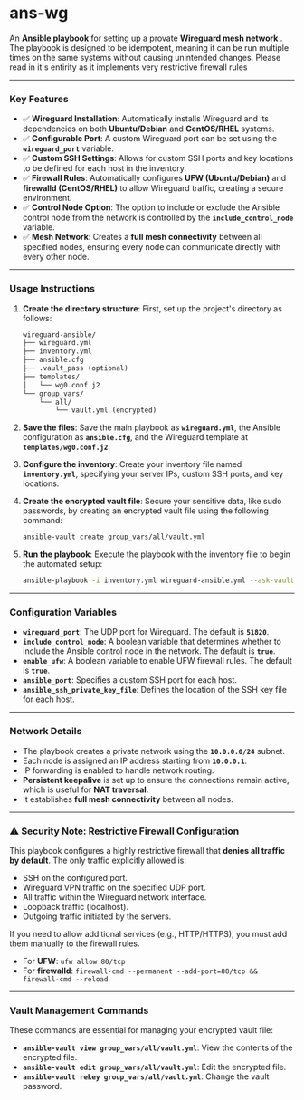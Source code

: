 # ans-wg
An **Ansible playbook** for setting up a provate **Wireguard mesh network** . The playbook is designed to be idempotent, meaning it can be run multiple times on the same systems without causing unintended changes. Please read in it's entirity as it implements very restrictive firewall rules

---

### Key Features

* ✅ **Wireguard Installation**: Automatically installs Wireguard and its dependencies on both **Ubuntu/Debian** and **CentOS/RHEL** systems.
* ✅ **Configurable Port**: A custom Wireguard port can be set using the **`wireguard_port`** variable.
* ✅ **Custom SSH Settings**: Allows for custom SSH ports and key locations to be defined for each host in the inventory.
* ✅ **Firewall Rules**: Automatically configures **UFW (Ubuntu/Debian)** and **firewalld (CentOS/RHEL)** to allow Wireguard traffic, creating a secure environment.
* ✅ **Control Node Option**: The option to include or exclude the Ansible control node from the network is controlled by the **`include_control_node`** variable.
* ✅ **Mesh Network**: Creates a **full mesh connectivity** between all specified nodes, ensuring every node can communicate directly with every other node.

---

### Usage Instructions

1.  **Create the directory structure**: First, set up the project's directory as follows:

    ```markdown
    wireguard-ansible/
    ├── wireguard.yml
    ├── inventory.yml
    ├── ansible.cfg
    ├── .vault_pass (optional)
    ├── templates/
    │   └── wg0.conf.j2
    └── group_vars/
        └── all/
            └── vault.yml (encrypted)
    ```

2.  **Save the files**: Save the main playbook as **`wireguard.yml`**, the Ansible configuration as **`ansible.cfg`**, and the Wireguard template at **`templates/wg0.conf.j2`**.
3.  **Configure the inventory**: Create your inventory file named **`inventory.yml`**, specifying your server IPs, custom SSH ports, and key locations.
4.  **Create the encrypted vault file**: Secure your sensitive data, like sudo passwords, by creating an encrypted vault file using the following command:
    ```bash
    ansible-vault create group_vars/all/vault.yml
    ```
5.  **Run the playbook**: Execute the playbook with the inventory file to begin the automated setup:
    ```bash
    ansible-playbook -i inventory.yml wireguard-ansible.yml --ask-vault-pass
    ```

---

### Configuration Variables

* **`wireguard_port`**: The UDP port for Wireguard. The default is **`51820`**.
* **`include_control_node`**: A boolean variable that determines whether to include the Ansible control node in the network. The default is **`true`**.
* **`enable_ufw`**: A boolean variable to enable UFW firewall rules. The default is **`true`**.
* **`ansible_port`**: Specifies a custom SSH port for each host.
* **`ansible_ssh_private_key_file`**: Defines the location of the SSH key file for each host.

---

### Network Details

* The playbook creates a private network using the **`10.0.0.0/24`** subnet.
* Each node is assigned an IP address starting from **`10.0.0.1`**.
* IP forwarding is enabled to handle network routing.
* **Persistent keepalive** is set up to ensure the connections remain active, which is useful for **NAT traversal**.
* It establishes **full mesh connectivity** between all nodes.

---

### ⚠️ Security Note: Restrictive Firewall Configuration

This playbook configures a highly restrictive firewall that **denies all traffic by default**. The only traffic explicitly allowed is:

* SSH on the configured port.
* Wireguard VPN traffic on the specified UDP port.
* All traffic within the Wireguard network interface.
* Loopback traffic (localhost).
* Outgoing traffic initiated by the servers.

If you need to allow additional services (e.g., HTTP/HTTPS), you must add them manually to the firewall rules.
* For **UFW**: `ufw allow 80/tcp`
* For **firewalld**: `firewall-cmd --permanent --add-port=80/tcp && firewall-cmd --reload`

---

### Vault Management Commands

These commands are essential for managing your encrypted vault file:

* **`ansible-vault view group_vars/all/vault.yml`**: View the contents of the encrypted file.
* **`ansible-vault edit group_vars/all/vault.yml`**: Edit the encrypted file.
* **`ansible-vault rekey group_vars/all/vault.yml`**: Change the vault password.
